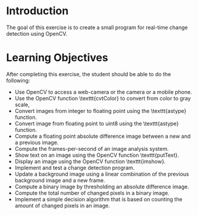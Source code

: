 # Introduction

The goal of this exercise is to create a small program for real-time change detection using OpenCV.

# Learning Objectives

After completing this exercise, the student should be able to do the following:

-  Use OpenCV to access a web-camera or the camera or a mobile phone.
-  Use the OpenCV function \texttt{cvtColor} to convert from color to gray scale,
-  Convert images from integer to floating point using the \texttt{astype} function.
-  Convert image from floating point to uint8 using the \texttt{astype} function.
-  Compute a floating point absolute difference image between a new and a previous image.
-  Compute the frames-per-second of an image analysis system.
-  Show text on an image using the OpenCV function \texttt{putText}.
-  Display an image using the OpenCV function \texttt{imshow}.
-  Implement and test a change detection program.
-  Update a background image using a linear combination of the previous background image and a new frame.
-  Compute a binary image by thresholding an absolute difference image.
-  Compute the total number of changed pixels in a binary image.
-  Implement a simple decision algorithm that is based on counting the amount of changed pixels in an image.

